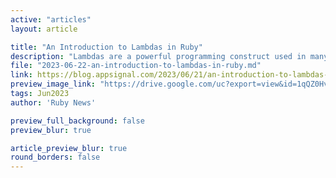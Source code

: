 ```yaml
---
active: "articles"
layout: article

title: "An Introduction to Lambdas in Ruby"
description: "Lambdas are a powerful programming construct used in many languages. In this article, we'll explore how you can use Lambda functions in Ruby to simplify your code and make it more powerful."
file: "2023-06-22-an-introduction-to-lambdas-in-ruby.md"
link: https://blog.appsignal.com/2023/06/21/an-introduction-to-lambdas-in-ruby.html
preview_image_link: "https://drive.google.com/uc?export=view&id=1qQZ0HvdezpeUsbOINQ74Noai5fXlJ0e_"
tags: Jun2023
author: 'Ruby News'

preview_full_background: false
preview_blur: true

article_preview_blur: true
round_borders: false
---
```

